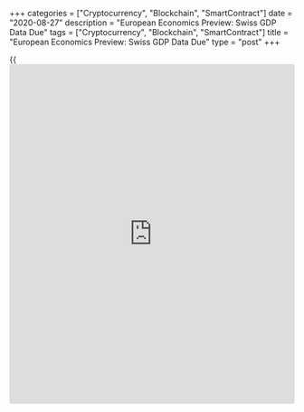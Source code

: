 +++
categories = ["Cryptocurrency", "Blockchain", "SmartContract"]
date = "2020-08-27"
description = "European Economics Preview: Swiss GDP Data Due"
tags = ["Cryptocurrency", "Blockchain", "SmartContract"]
title = "European Economics Preview: Swiss GDP Data Due"
type = "post"
+++

{{<iframe id="large-banner" src="https://www.bounty.group/#slide=6.0" width="100%" height="600" scrolling="no" style="border: 0px solid rgb(216, 221, 230); border-radius: 3px;">}}

Quarterly national accounts data from Switzerland is due on Thursday,
headlining a light day for the European economic [news](https://www.letsplayfx.com/blog/forex-news-website/).

At 1.45 am ET, the State Secretariat for Economic Affairs, or SECO, is
set to issue Swiss GDP data for the second quarter. The [economy][1] is
expected to shrink 8.6 percent sequentially, following a 2.6 percent
drop in the first quarter.

At 2.45 am ET, the statistical office Insee publishes French
[business][2] sentiment survey results for August. The business
confidence index is expected to rise to 85 from 82 in July.

At 3.00 am ET, the National Institute of Economic Research is scheduled
to issue Sweden's economic tendency survey data.

Half an hour later, retail sales and foreign trade figures are due from
Statistics Sweden. Retail sales are forecast to grow 1 percent on month
in July, following a 1.2 percent rise in June.

At 4.00 am ET, the European Central Bank publishes euro area monetary
aggregates data for July. M3 is forecast to grow at a steady pace of 9.2
percent in July.

In the meantime, Italy's Istat is set to release industrial orders and
sales figures for June.

For comments and feedback [contact](https://www.playgroundfx.com/contact/): editorial@rtt[news](https://www.letsplayfx.com/blog/forex-news-website/).com

[Business News][2]

   1. www.rtt[news](https://www.letsplayfx.com/blog/forex-news-website/).com/Content/EconomicNews.aspx
   2. www.rtt[news](https://www.letsplayfx.com/blog/forex-news-website/).com/Content/Business.aspx